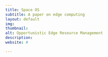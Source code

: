 ```yaml
---
title: Space OS
subtitle: A paper on edge computing
layout: default
img:
thumbnail:
alt: Opportunistic Edge Resource Management
description:
website: #

---
```

